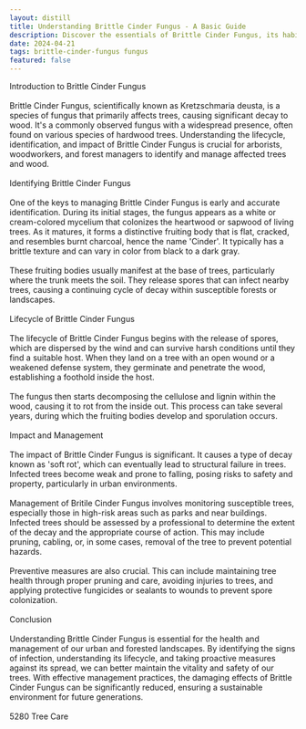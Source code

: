 ```yaml
---
layout: distill
title: Understanding Brittle Cinder Fungus - A Basic Guide
description: Discover the essentials of Brittle Cinder Fungus, its habitat, characteristics, and role in the ecosystem. Your intro to fungal biology.
date: 2024-04-21
tags: brittle-cinder-fungus fungus
featured: false
---
```


Introduction to Brittle Cinder Fungus<br /><br />Brittle Cinder Fungus, scientifically known as Kretzschmaria deusta, is a species of fungus that primarily affects trees, causing significant decay to wood. It's a commonly observed fungus with a widespread presence, often found on various species of hardwood trees. Understanding the lifecycle, identification, and impact of Brittle Cinder Fungus is crucial for arborists, woodworkers, and forest managers to identify and manage affected trees and wood.<br /><br />Identifying Brittle Cinder Fungus<br /><br />One of the keys to managing Brittle Cinder Fungus is early and accurate identification. During its initial stages, the fungus appears as a white or cream-colored mycelium that colonizes the heartwood or sapwood of living trees. As it matures, it forms a distinctive fruiting body that is flat, cracked, and resembles burnt charcoal, hence the name 'Cinder'. It typically has a brittle texture and can vary in color from black to a dark gray.<br /><br />These fruiting bodies usually manifest at the base of trees, particularly where the trunk meets the soil. They release spores that can infect nearby trees, causing a continuing cycle of decay within susceptible forests or landscapes.<br /><br />Lifecycle of Brittle Cinder Fungus<br /><br />The lifecycle of Brittle Cinder Fungus begins with the release of spores, which are dispersed by the wind and can survive harsh conditions until they find a suitable host. When they land on a tree with an open wound or a weakened defense system, they germinate and penetrate the wood, establishing a foothold inside the host.<br /><br />The fungus then starts decomposing the cellulose and lignin within the wood, causing it to rot from the inside out. This process can take several years, during which the fruiting bodies develop and sporulation occurs.<br /><br />Impact and Management<br /><br />The impact of Brittle Cinder Fungus is significant. It causes a type of decay known as 'soft rot', which can eventually lead to structural failure in trees. Infected trees become weak and prone to falling, posing risks to safety and property, particularly in urban environments.<br /><br />Management of Britile Cinder Fungus involves monitoring susceptible trees, especially those in high-risk areas such as parks and near buildings. Infected trees should be assessed by a professional to determine the extent of the decay and the appropriate course of action. This may include pruning, cabling, or, in some cases, removal of the tree to prevent potential hazards.<br /><br />Preventive measures are also crucial. This can include maintaining tree health through proper pruning and care, avoiding injuries to trees, and applying protective fungicides or sealants to wounds to prevent spore colonization.<br /><br />Conclusion<br /><br />Understanding Brittle Cinder Fungus is essential for the health and management of our urban and forested landscapes. By identifying the signs of infection, understanding its lifecycle, and taking proactive measures against its spread, we can better maintain the vitality and safety of our trees. With effective management practices, the damaging effects of Brittle Cinder Fungus can be significantly reduced, ensuring a sustainable environment for future generations.<br /><br />5280 Tree Care
